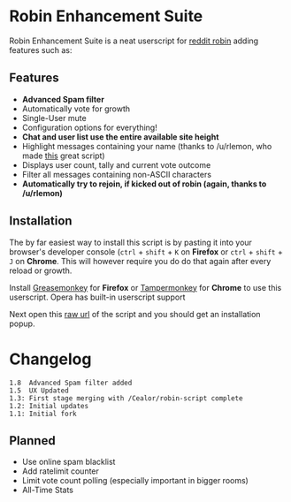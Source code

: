# Robin Enhancement Suite
Robin Enhancement Suite is a neat userscript for [reddit robin](https://www.reddit.com/robin/) adding features such as:

## Features

* **Advanced Spam filter**
* Automatically vote for growth
* Single-User mute
* Configuration options for everything!
* **Chat and user list use the entire available site height**
* Highlight messages containing your name (thanks to /u/rlemon, who made [this](https://gist.github.com/rlemon/cc13cb4c31861e5d5ba2a92bfc920aeb) great script)
* Displays user count, tally and current vote outcome
* Filter all messages containing non-ASCII characters
* **Automatically try to rejoin, if kicked out of robin (again, thanks to /u/rlemon)**


## Installation

The by far easiest way to install this script is by pasting it into your browser's developer console (`ctrl` + `shift` + `K` on **Firefox** or `ctrl` + `shift` + `J` on **Chrome**. This will however require you do do that again after every reload or growth.

Install [Greasemonkey](https://addons.mozilla.org/en-US/firefox/addon/greasemonkey/) for **Firefox** or [Tampermonkey](https://chrome.google.com/webstore/detail/tampermonkey/dhdgffkkebhmkfjojejmpbldmpobfkfo) for **Chrome** to use this userscript.
Opera has built-in userscript support

Next open this [raw url](https://github.com/Cealor/Robin-Enhancement-Suite/raw/master/robin-es.user.js) of the script and you should get an installation popup.

# Changelog
    1.8  Advanced Spam filter added
    1.5  UX Updated
    1.3: First stage merging with /Cealor/robin-script complete
    1.2: Initial updates
    1.1: Initial fork


## Planned

* Use online spam blacklist
* Add ratelimit counter
* Limit vote count polling (especially important in bigger rooms)
* All-Time Stats
